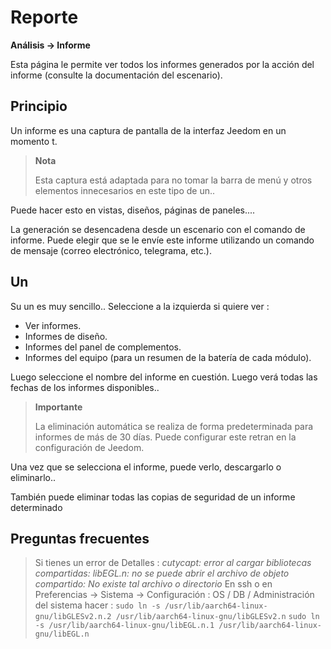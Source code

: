 # Reporte
**Análisis → Informe**

Esta página le permite ver todos los informes generados por la acción del informe (consulte la documentación del escenario).

## Principio

Un informe es una captura de pantalla de la interfaz Jeedom en un momento t.

> **Nota**
>
> Esta captura está adaptada para no tomar la barra de menú y otros elementos innecesarios en este tipo de un..

Puede hacer esto en vistas, diseños, páginas de paneles....

La generación se desencadena desde un escenario con el comando de informe.
Puede elegir que se le envíe este informe utilizando un comando de mensaje (correo electrónico, telegrama, etc.).

## Un

Su un es muy sencillo.. Seleccione a la izquierda si quiere ver :

- Ver informes.
- Informes de diseño.
- Informes del panel de complementos.
- Informes del equipo (para un resumen de la batería de cada módulo).

Luego seleccione el nombre del informe en cuestión. Luego verá todas las fechas de los informes disponibles..

> **Importante**
>
> La eliminación automática se realiza de forma predeterminada para informes de más de 30 días. Puede configurar este retran en la configuración de Jeedom.

Una vez que se selecciona el informe, puede verlo, descargarlo o eliminarlo..

También puede eliminar todas las copias de seguridad de un informe determinado

## Preguntas frecuentes

> Si tienes un error de Detalles :
> *cutycapt: error al cargar bibliotecas compartidas: libEGL.n: no se puede abrir el archivo de objeto compartido: No existe tal archivo o directorio*
> En ssh o en Preferencias → Sistema → Configuración : OS / DB / Administración del sistema hacer :
> ```sudo ln -s /usr/lib/aarch64-linux-gnu/libGLESv2.n.2 /usr/lib/aarch64-linux-gnu/libGLESv2.n```
> ```sudo ln -s /usr/lib/aarch64-linux-gnu/libEGL.n.1 /usr/lib/aarch64-linux-gnu/libEGL.n```
